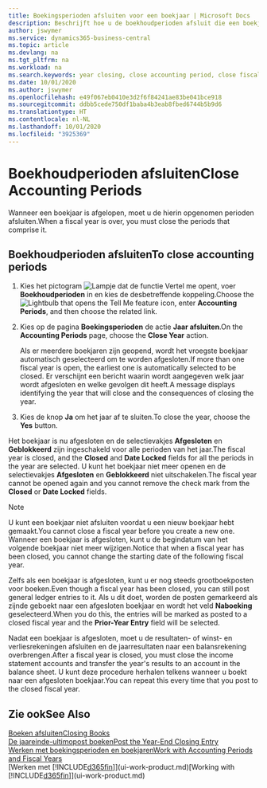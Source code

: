 ```yaml
---
title: Boekingsperioden afsluiten voor een boekjaar | Microsoft Docs
description: Beschrijft hoe u de boekhoudperioden afsluit die een boekjaar vormen.
author: jswymer
ms.service: dynamics365-business-central
ms.topic: article
ms.devlang: na
ms.tgt_pltfrm: na
ms.workload: na
ms.search.keywords: year closing, close accounting period, close fiscal year, bank account detailed trial balance
ms.date: 10/01/2020
ms.author: jswymer
ms.openlocfilehash: e49f067eb0410e3d2f6f84241ae83be041bce918
ms.sourcegitcommit: ddbb5cede750df1baba4b3eab8fbed6744b5b9d6
ms.translationtype: HT
ms.contentlocale: nl-NL
ms.lasthandoff: 10/01/2020
ms.locfileid: "3925369"
---
```

# <a name="close-accounting-periods"></a><span data-ttu-id="24053-103">Boekhoudperioden afsluiten</span><span class="sxs-lookup"><span data-stu-id="24053-103">Close Accounting Periods</span></span>
<span data-ttu-id="24053-104">Wanneer een boekjaar is afgelopen, moet u de hierin opgenomen perioden afsluiten.</span><span class="sxs-lookup"><span data-stu-id="24053-104">When a fiscal year is over, you must close the periods that comprise it.</span></span>

## <a name="to-close-accounting-periods"></a><span data-ttu-id="24053-105">Boekhoudperioden afsluiten</span><span class="sxs-lookup"><span data-stu-id="24053-105">To close accounting periods</span></span>
1. <span data-ttu-id="24053-106">Kies het pictogram ![Lampje dat de functie Vertel me opent](media/ui-search/search_small.png "Vertel me wat u wilt doen"), voer **Boekhoudperioden** in en kies de desbetreffende koppeling.</span><span class="sxs-lookup"><span data-stu-id="24053-106">Choose the ![Lightbulb that opens the Tell Me feature](media/ui-search/search_small.png "Tell me what you want to do") icon, enter **Accounting Periods**, and then choose the related link.</span></span>
2. <span data-ttu-id="24053-107">Kies op de pagina **Boekingsperioden** de actie **Jaar afsluiten**.</span><span class="sxs-lookup"><span data-stu-id="24053-107">On the **Accounting Periods** page, choose the **Close Year** action.</span></span>

    <span data-ttu-id="24053-108">Als er meerdere boekjaren zijn geopend, wordt het vroegste boekjaar automatisch geselecteerd om te worden afgesloten.</span><span class="sxs-lookup"><span data-stu-id="24053-108">If more than one fiscal year is open, the earliest one is automatically selected to be closed.</span></span> <span data-ttu-id="24053-109">Er verschijnt een bericht waarin wordt aangegeven welk jaar wordt afgesloten en welke gevolgen dit heeft.</span><span class="sxs-lookup"><span data-stu-id="24053-109">A message displays identifying the year that will close and the consequences of closing the year.</span></span>
3. <span data-ttu-id="24053-110">Kies de knop **Ja** om het jaar af te sluiten.</span><span class="sxs-lookup"><span data-stu-id="24053-110">To close the year, choose the **Yes** button.</span></span>

<span data-ttu-id="24053-111">Het boekjaar is nu afgesloten en de selectievakjes **Afgesloten** en **Geblokkeerd** zijn ingeschakeld voor alle perioden van het jaar.</span><span class="sxs-lookup"><span data-stu-id="24053-111">The fiscal year is closed, and the **Closed** and **Date Locked** fields for all the periods in the year are selected.</span></span> <span data-ttu-id="24053-112">U kunt het boekjaar niet meer openen en de selectievakjes **Afgesloten** en **Geblokkeerd** niet uitschakelen.</span><span class="sxs-lookup"><span data-stu-id="24053-112">The fiscal year cannot be opened again and you cannot remove the check mark from the **Closed** or **Date Locked** fields.</span></span>

> [!NOTE]  
>   <span data-ttu-id="24053-113">U kunt een boekjaar niet afsluiten voordat u een nieuw boekjaar hebt gemaakt.</span><span class="sxs-lookup"><span data-stu-id="24053-113">You cannot close a fiscal year before you create a new one.</span></span> <span data-ttu-id="24053-114">Wanneer een boekjaar is afgesloten, kunt u de begindatum van het volgende boekjaar niet meer wijzigen.</span><span class="sxs-lookup"><span data-stu-id="24053-114">Notice that when a fiscal year has been closed, you cannot change the starting date of the following fiscal year.</span></span>

<span data-ttu-id="24053-115">Zelfs als een boekjaar is afgesloten, kunt u er nog steeds grootboekposten voor boeken.</span><span class="sxs-lookup"><span data-stu-id="24053-115">Even though a fiscal year has been closed, you can still post general ledger entries to it.</span></span> <span data-ttu-id="24053-116">Als u dit doet, worden de posten gemarkeerd als zijnde geboekt naar een afgesloten boekjaar en wordt het veld **Naboeking** geselecteerd.</span><span class="sxs-lookup"><span data-stu-id="24053-116">When you do this, the entries will be marked as posted to a closed fiscal year and the **Prior-Year Entry** field will be selected.</span></span>

<span data-ttu-id="24053-117">Nadat een boekjaar is afgesloten, moet u de resultaten- of winst- en verliesrekeningen afsluiten en de jaarresultaten naar een balansrekening overbrengen.</span><span class="sxs-lookup"><span data-stu-id="24053-117">After a fiscal year is closed, you must close the income statement accounts and transfer the year's results to an account in the balance sheet.</span></span> <span data-ttu-id="24053-118">U kunt deze procedure herhalen telkens wanneer u boekt naar een afgesloten boekjaar.</span><span class="sxs-lookup"><span data-stu-id="24053-118">You can repeat this every time that you post to the closed fiscal year.</span></span>

## <a name="see-also"></a><span data-ttu-id="24053-119">Zie ook</span><span class="sxs-lookup"><span data-stu-id="24053-119">See Also</span></span>

[<span data-ttu-id="24053-120">Boeken afsluiten</span><span class="sxs-lookup"><span data-stu-id="24053-120">Closing Books</span></span>](year-close-books.md)  
[<span data-ttu-id="24053-121">De jaareinde-ultimopost boeken</span><span class="sxs-lookup"><span data-stu-id="24053-121">Post the Year-End Closing Entry</span></span>](year-how-post-year-end-close-entry.md)  
[<span data-ttu-id="24053-122">Werken met boekingsperioden en boekjaren</span><span class="sxs-lookup"><span data-stu-id="24053-122">Work with Accounting Periods and Fiscal Years</span></span>](finance-accounting-periods-and-fiscal-years.md)  
<span data-ttu-id="24053-123">[Werken met [!INCLUDE[d365fin](includes/d365fin_md.md)]](ui-work-product.md)</span><span class="sxs-lookup"><span data-stu-id="24053-123">[Working with [!INCLUDE[d365fin](includes/d365fin_md.md)]](ui-work-product.md)</span></span>
